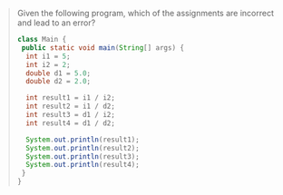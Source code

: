 > Given the following program, which of the assignments are incorrect and lead to an error? 
>
> ```java
> class Main {
>  public static void main(String[] args) {
>   int i1 = 5;
>   int i2 = 2;
>   double d1 = 5.0;
>   double d2 = 2.0;
>
>   int result1 = i1 / i2;
>   int result2 = i1 / d2;
>   int result3 = d1 / i2;
>   int result4 = d1 / d2;
>
>   System.out.println(result1);
>   System.out.println(result2);
>   System.out.println(result3);
>   System.out.println(result4);
>  }
> }
> ``` 